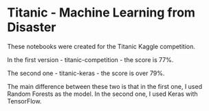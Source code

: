 # Titanic - Machine Learning from Disaster

These notebooks were created for the Titanic Kaggle competition. 

In the first version - titanic-competition - the score is 77%.

The second one - titanic-keras - the score is over 79%.

The main difference between these two is that in the first one, I used Random Forests as the model. In the second one, I used Keras with TensorFlow.
